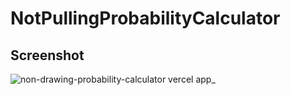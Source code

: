 # NotPullingProbabilityCalculator

## Screenshot
![non-drawing-probability-calculator vercel app_](https://github.com/user-attachments/assets/5a7da451-c650-4e5e-bf18-78e1bfa1dbe4)
